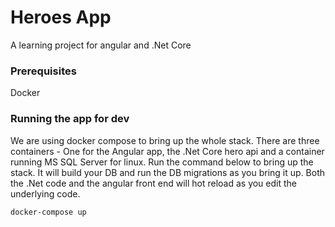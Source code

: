 # Heroes App

A learning project for angular and .Net Core

### Prerequisites

Docker

### Running the app for dev

We are using docker compose to bring up the whole stack. There are three containers - One for the Angular app, the .Net Core hero api and a container running MS SQL Server for linux. Run the command below to bring up the stack. It will build your DB and run the DB migrations as you bring it up. Both the .Net code and the angular front end will hot reload as you edit the underlying code.

```
docker-compose up
```